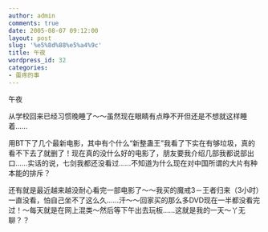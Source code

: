 ```yaml
---
author: admin
comments: true
date: 2005-08-07 09:12:00
layout: post
slug: '%e5%8d%88%e5%a4%9c'
title: 午夜
wordpress_id: 32
categories:
- 蛋疼的事
---
```


午夜  
  
  
从学校回来已经习惯晚睡了～～虽然现在眼睛有点睁不开但还是不想就这样睡着……  
  
用BT下了几个最新电影，其中有个什么“新整蛊王”我看了下实在有够垃圾，真的看不下去了就删了！现在真的没什么好的电影了，朋友要我介绍几部我都说部出口……实话的说，七剑我都还没看过……不知道为什么现在对中国所谓的大片有种本能的排斥？  
  
还有就是最近越来越没耐心看完一部电影了～～我买的魔戒3－王者归来（3小时）一直没看，怕自己坐不了这么久……汗～～回家买的那么多DVD现在一半都没看完过！～每天就是在网上混类～然后等下午出去玩板……这就是我的一天～丫无聊？？
